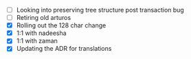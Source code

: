 * [ ] Looking into preserving tree structure post transaction bug
* [ ] Retiring old arturos  
* [x] Rolling out the 128 char change
* [x] 1:1 with nadeesha
* [x] 1:1 with zaman
* [x] Updating the ADR for translations
